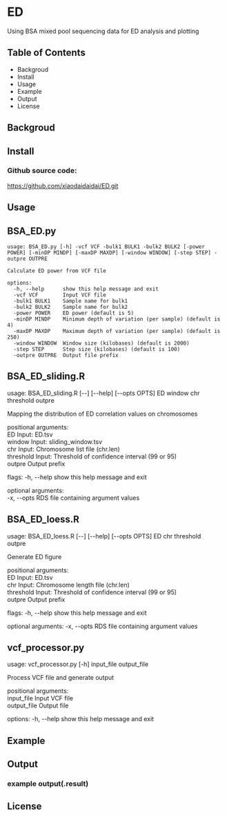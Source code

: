 # ED
Using BSA mixed pool sequencing data for ED analysis and plotting

## Table of Contents
* Backgroud
* Install
* Usage
* Example
* Output
* License
## Backgroud

## Install
### Github source code:
https://github.com/xiaodaidaidai/ED.git
## Usage
## BSA_ED.py        
```
usage: BSA_ED.py [-h] -vcf VCF -bulk1 BULK1 -bulk2 BULK2 [-power POWER] [-minDP MINDP] [-maxDP MAXDP] [-window WINDOW] [-step STEP] -outpre OUTPRE

Calculate ED power from VCF file

options:                                  
  -h, --help      show this help message and exit                
  -vcf VCF        Input VCF file            
  -bulk1 BULK1    Sample name for bulk1                                                    
  -bulk2 BULK2    Sample name for bulk2                                                    
  -power POWER    ED power (default is 5)                                                              
  -minDP MINDP    Minimum depth of variation (per sample) (default is 4)                                    
  -maxDP MAXDP    Maximum depth of variation (per sample) (default is 250)                                
  -window WINDOW  Window size (kilobases) (default is 2000)                                              
  -step STEP      Step size (kilobases) (default is 100)                                        
  -outpre OUTPRE  Output file prefix                              
```
## BSA_ED_sliding.R
usage: BSA_ED_sliding.R [--] [--help] [--opts OPTS] ED window chr
       threshold outpre

Mapping the distribution of ED correlation values on chromosomes

positional arguments:                          
  ED          Input: ED.tsv                  
  window      Input: sliding_window.tsv                          
  chr         Input: Chromosome list file (chr.len)                        
  threshold   Input: Threshold of confidence interval (99 or 95)                        
  outpre      Output prefix                          

flags:
  -h, --help  show this help message and exit                  

optional arguments:                        
  -x, --opts  RDS file containing argument values  

## BSA_ED_loess.R                            
usage: BSA_ED_loess.R [--] [--help] [--opts OPTS] ED chr threshold                                                                        
       outpre                                                

Generate ED figure                                                                        

positional arguments:                                                            
  ED          Input: ED.tsv                                                                        
  chr         Input: Chromosome length file (chr.len)                                        
  threshold   Input: Threshold of confidence interval (99 or 95)                                                    
  outpre      Output prefix                                            

flags:
  -h, --help  show this help message and exit                    

optional arguments:
  -x, --opts  RDS file containing argument values     

## vcf_processor.py
usage: vcf_processor.py [-h] input_file output_file                      

Process VCF file and generate output                                    

positional arguments:                            
  input_file   Input VCF file                                  
  output_file  Output file                            

options:
  -h, --help   show this help message and exit                                    
  
  ## Example

  ## Output
  ### example output(.result)

  ## License
  
